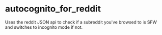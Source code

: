 autocognito_for_reddit
======================

Uses the reddit JSON api to check if a subreddit you've browsed to is SFW and switches to incognito mode if not.
